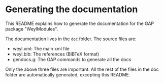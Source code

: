 # Generating the documentation

This README explains how to generate the documentation for the GAP
package "WeylModules".

The documentation lives in the `doc` folder. The source files are:

  - weyl.xml: The main xml file
  - weyl.bib: The references (BIBTeX format)
  - gendocs.g: The GAP commands to generate all the docs

Only the above three files are important. All the rest of the files in
the doc folder are automatically generated, excepting this README.

